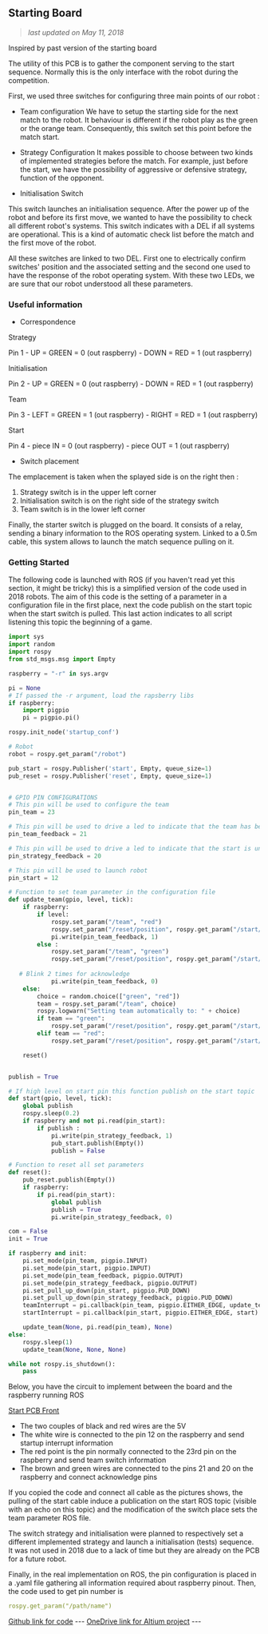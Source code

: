 ## Starting Board

>*last updated on May 11, 2018*
> 

Inspired by past version of the starting board

The utility of this PCB is to gather the component serving to the start sequence. Normally this is the only interface with the robot during the 
competition.

First, we used three switches for configuring three main points of our robot : 

* Team configuration
We have to setup the starting side for the next match to the robot. It behaviour is different if the robot play as the green or the orange team. 
Consequently, this switch set this point before the match start. 

* Strategy Configuration
It makes possible to choose between two kinds of implemented strategies before the match. For example, just before the start, we have the
possibility of aggressive or defensive strategy, function of the opponent. 

* Initialisation Switch

This switch launches an initialisation sequence. After the power up of the robot and before its first move, we wanted to have the possibility to check 
all different robot's systems. This switch indicates with a DEL if all systems are operational. This is a kind of automatic check list before the match 
and the first move of the robot. 

All these switches are linked to two DEL. First one to electrically confirm switches' position and the associated setting and the second one used to 
have the response of the robot operating system. With these two LEDs, we are sure that our robot understood all these parameters.

### Useful information
* Correspondence

Strategy  

Pin 1 - UP   = GREEN = 0 (out raspberry) - DOWN  = RED = 1 (out raspberry)

Initialisation

Pin 2 - UP   = GREEN = 0 (out raspberry) - DOWN  = RED = 1 (out raspberry)

Team

Pin 3 - LEFT = GREEN = 1 (out raspberry) - RIGHT = RED = 1 (out raspberry)

Start 

Pin 4 - piece IN     = 0 (out raspberry) - piece OUT   = 1 (out raspberry)

* Switch placement

The emplacement is taken when the splayed side is on the right then : 

1. Strategy switch is in the upper left corner 
2. Initialisation switch is on the right side of the strategy switch 
3. Team switch is in the lower left corner 

Finally, the starter switch is plugged on the board. It consists of a relay, sending a binary information to the ROS operating system. Linked to a 0.5m cable, this system allows to launch the match sequence pulling on it. 

### Getting Started

The following code is launched with ROS (if you haven't read yet this section, it might be tricky) this is a simplified version of the code used in 
2018 robots. The aim of this code is the setting of a parameter in a configuration file in the first place, next the code publish on the start topic 
when the start switch is pulled. This last action indicates to all script listening this topic the beginning of a game. 

```python 
import sys
import random
import rospy
from std_msgs.msg import Empty

raspberry = "-r" in sys.argv

pi = None
# If passed the -r argument, load the rapsberry libs
if raspberry:
    import pigpio
    pi = pigpio.pi()

rospy.init_node('startup_conf')

# Robot
robot = rospy.get_param("/robot")

pub_start = rospy.Publisher('start', Empty, queue_size=1)
pub_reset = rospy.Publisher('reset', Empty, queue_size=1)


# GPIO PIN CONFIGURATIONS
# This pin will be used to configure the team
pin_team = 23

# This pin will be used to drive a led to indicate that the team has been set correctly in ROS
pin_team_feedback = 21

# This pin will be used to drive a led to indicate that the start is understood by ROS
pin_strategy_feedback = 20

# This pin will be used to launch robot
pin_start = 12

# Function to set team parameter in the configuration file 
def update_team(gpio, level, tick):
    if raspberry:
        if level:
            rospy.set_param("/team", "red")
            rospy.set_param("/reset/position", rospy.get_param("/start/{}/red/position".format(robot)))
            pi.write(pin_team_feedback, 1)
        else :
            rospy.set_param("/team", "green")
            rospy.set_param("/reset/position", rospy.get_param("/start/{}/green/position".format(robot)))
            
   # Blink 2 times for acknowledge
            pi.write(pin_team_feedback, 0)
    else:
        choice = random.choice(["green", "red"])
        team = rospy.set_param("/team", choice)
        rospy.logwarn("Setting team automatically to: " + choice)
        if team == "green":
            rospy.set_param("/reset/position", rospy.get_param("/start/{}/green/position".format(robot)))
        elif team == "red":
            rospy.set_param("/reset/position", rospy.get_param("/start/{}/red/position".format(robot)))

    reset()


publish = True

# If high level on start pin this function publish on the start topic
def start(gpio, level, tick):
    global publish
    rospy.sleep(0.2)
    if raspberry and not pi.read(pin_start):
        if publish :
            pi.write(pin_strategy_feedback, 1)
            pub_start.publish(Empty())
            publish = False

# Function to reset all set parameters
def reset():
    pub_reset.publish(Empty())
    if raspberry:
        if pi.read(pin_start):
            global publish
            publish = True
            pi.write(pin_strategy_feedback, 0)

com = False
init = True

if raspberry and init:
    pi.set_mode(pin_team, pigpio.INPUT)
    pi.set_mode(pin_start, pigpio.INPUT)
    pi.set_mode(pin_team_feedback, pigpio.OUTPUT)
    pi.set_mode(pin_strategy_feedback, pigpio.OUTPUT)
    pi.set_pull_up_down(pin_start, pigpio.PUD_DOWN)
    pi.set_pull_up_down(pin_strategy_feedback, pigpio.PUD_DOWN)
    teamInterrupt = pi.callback(pin_team, pigpio.EITHER_EDGE, update_team)
    startInterrupt = pi.callback(pin_start, pigpio.EITHER_EDGE, start)

    update_team(None, pi.read(pin_team), None)
else:
    rospy.sleep(1)
    update_team(None, None, None)

while not rospy.is_shutdown():
    pass
```

Below, you have the circuit to implement  between the board and the raspberry running ROS

[Start PCB Front](src/electronics/pcb/pictures/Start_F.JPG)

* The two couples of black and red wires are the 5V 
* The white wire is connected to the pin 12 on the raspberry and send startup interrupt information
* The red point is the pin normally connected to the 23rd pin on the raspberry and send team switch information
* The brown and green wires are connected to the pins 21 and 20 on the raspberry and connect acknowledge pins


If you copied the code and connect all cable as the pictures shows, the pulling of the start cable induce a publication on the start ROS topic (visible 
with an echo on this topic) and the modification of the switch place sets the team parameter ROS file. 

The switch strategy and initialisation were planned to respectively set a different implemented strategy and launch a initialisation (tests) 
sequence. It was not used in 2018 due to a lack of time but they are already on the PCB for a future robot.

Finally, in the real implementation on ROS, the pin configuration is placed in a .yaml file gathering all information required about raspberry pinout.
Then, the code used to get pin number is 

```yaml
rospy.get_param("/path/name")
```


[Github link for code](https://github.com/Ecam-Eurobot/Eurobot-2018/blob/differential_driver/ros_packages/strategy/src/startup_conf.py)
--- [OneDrive link for Altium project](https://) ---
